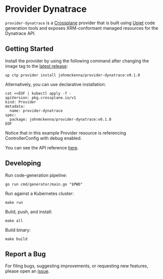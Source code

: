 # Provider Dynatrace

`provider-dynatrace` is a [Crossplane](https://crossplane.io/) provider that
is built using [Upjet](https://github.com/crossplane/upjet) code
generation tools and exposes XRM-conformant managed resources for the
Dynatrace API.

## Getting Started

Install the provider by using the following command after changing the image tag
to the [latest release](https://marketplace.upbound.io/providers/johnmckenna/provider-dynatrace):
```
up ctp provider install johnmckenna/provider-dynatrace:v0.1.0
```

Alternatively, you can use declarative installation:
```
cat <<EOF | kubectl apply -f -
apiVersion: pkg.crossplane.io/v1
kind: Provider
metadata:
  name: provider-dynatrace
spec:
  package: johnmckenna/provider-dynatrace:v0.1.0
EOF
```

Notice that in this example Provider resource is referencing ControllerConfig with debug enabled.

You can see the API reference [here](https://doc.crds.dev/github.com/johnmckenna/provider-dynatrace).

## Developing

Run code-generation pipeline:
```console
go run cmd/generator/main.go "$PWD"
```

Run against a Kubernetes cluster:

```console
make run
```

Build, push, and install:

```console
make all
```

Build binary:

```console
make build
```

## Report a Bug

For filing bugs, suggesting improvements, or requesting new features, please
open an [issue](https://github.com/johnmckenna/provider-dynatrace/issues).
